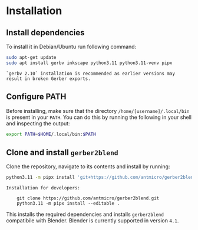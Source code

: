 # Installation

## Install dependencies

To install it in Debian/Ubuntu run following command:

```bash
sudo apt-get update
sudo apt install gerbv inkscape python3.11 python3.11-venv pipx
```

```{note}
`gerbv 2.10` installation is recommended as earlier versions may result in broken Gerber exports.
```

## Configure PATH

Before installing, make sure that the directory `/home/[username]/.local/bin` is present in your `PATH`.
You can do this by running the following in your shell and inspecting the output:

```bash
export PATH=$HOME/.local/bin:$PATH
```

## Clone and install `gerber2blend`

Clone the repository, navigate to its contents and install by running:

```bash
python3.11 -m pipx install 'git+https://github.com/antmicro/gerber2blend.git'
```

```{note}
Installation for developers:

    git clone https://github.com/antmicro/gerber2blend.git
    python3.11 -m pipx install --editable .

```

This installs the required dependencies and installs `gerber2blend` compatibile with Blender.
Blender is currently supported in version `4.1`.
